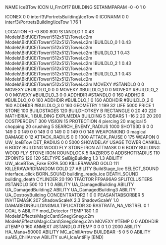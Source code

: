 NAME IceBTow
ICON U_FrnOf17
BUILDING
SETANMPARAM -0 -0 1 0

ICONEX 0 0 interf3\PortretsBuilding\IceTow 0
ICONANM 0 0 interf3\PortretsBuilding\IceTow 1 76 1

LOCATION -0 -0 800 800
!STANDLO      1 0.43 Models\Bld\ICE\Tower\512x512\Towei.c2m Models\Bld\ICE\Tower\512x512\Towei.c2m
!BUILDLO_0    1 0.43 Models\Bld\ICE\Tower\512x512\Towei.c2m Models\Bld\ICE\Tower\512x512\Towei.c2m
!BUILDLO_1    1 0.43 Models\Bld\ICE\Tower\512x512\Towei.c2m Models\Bld\ICE\Tower\512x512\Towei.c2m
!BUILDLO_2    1 0.43 Models\Bld\ICE\Tower\512x512\Towei.c2m Models\Bld\ICE\Tower\512x512\Towei.c2m
!BUILDLO_3    1 0.43 Models\Bld\ICE\Tower\512x512\Towei.c2m Models\Bld\ICE\Tower\512x512\Towei.c2m
MOVEXY #STANDLO   0 0
MOVEXY #BUILDLO_0 0 0
MOVEXY #BUILDLO_1 0 0
MOVEXY #BUILDLO_2 0 0
MOVEXY #BUILDLO_3 0 0
ADDHDIR #STANDLO 0 160
ADDHDIR #BUILDLO_0 0 160
ADDHDIR #BUILDLO_1 0 160
ADDHDIR #BUILDLO_2 0 160
ADDHDIR #BUILDLO_3 0 160
GEOMETRY 1 199 32
LIFE   5000
PRICE 1 STONE 100 
BUILDSTAGES 120
BUILDHOTKEY		B
RECTANGLE    0 20 40 220
MATHERIAL 1 BUILDING
EXPLMEDIA BUILDING 5
3DBARS 1 -16 2 20 20 200
COSTPERCENT 300
VISION 15
PROTECTION 4 piercing 20 magical 5 chopping 20 crushing 5
SEARCH_ENEMY_RADIUS 1000
SHOTS3D      6   0 0 149 0 0 149 0 0 149 0 0 149 0 0 149 0 0 149
WEAPONKIND 0 magical
DAMAGE         0 12
ATTACK_RADIUS  0 0 1000
ATTACK_PAUSE  0 175
WEAPON 	0 UW_IceBTow
DET_RADIUS 0 0 5000
SHOWDELAY
USAGE TOWER
CANKILL 6 BODY BUILDING WOOD FLY STONE IRON
ATTMASK 0 6 BODY BUILDING WOOD FLY STONE IRON
ROUNDLOCK 5
RAZBROS 0
ADDSHOTRADIUS 110
ZPOINTS 120 120
SELTYPE SelBigBuilding 1.3 1.3
ABILITY UW_aIceBTow_Fake
EXPA 500
KILLERAWARD             GOLD 111
KILLERAWARDRANDOM       GOLD 27
ABILITY BuildStage_Ice
SELECT_SOUND interface_click
BORN_SOUND building_ready_ice
DEATH_SOUND building_death
CYLINDER 20 190
TFACTOR FF9A96A9
SPLITCLUSTERS #STANDLO 500 10 1 1 0
ABILITY UA_DamagedBuilding
ABILITY UA_DamagedBuilding2
ABILITY UA_DamagedBuilding3
ABILITY UA_DestroyBuilding
CONCENTRATOR2 1 0 0
PEASANTABSORBER 5
INVITEMASK 207
ShadowScaleX 2.3
ShadowScaleY 1.0
DAMAGEONBUILDINGMULTIPLICATOR 30
RASTRATA_NA_VISTREL 0 1 COAL 5
ABILITY mod_Detector
!TEMP 180 1.0 Models\Effects\MagicCard\Sneg\Sneg.c2m Models\Effects\MagicCard\Sneg\Sneg.c2m
MOVEXY  #TEMP 0 0
ADDHDIR #TEMP 0 160
ANMEXT #STANDLO #TEMP 0 0 0 1.0 2000
ABILITY HA_Mana+50000
ABILITY MC_aChillArrow
BUILDBAR    -5 0 5 0 
ABILITY suAIS_ChillArrow
ABILITY suAI_IceAntiFly
[END]
